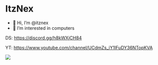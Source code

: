 # ItzNex
- 👋 Hi, I’m @itznex
- 👀 I’m interested in computers

DS: https://discord.gg/h8kWXjCH84

YT: https://www.youtube.com/channel/UCdmZs_iY1lFuDY36NTopKVA

<a href="https://discord.gg/wwnBr6hxE5"><img src="https://discord.com/api/guilds/638013434629324811/widget.png?style=banner2"></a>
